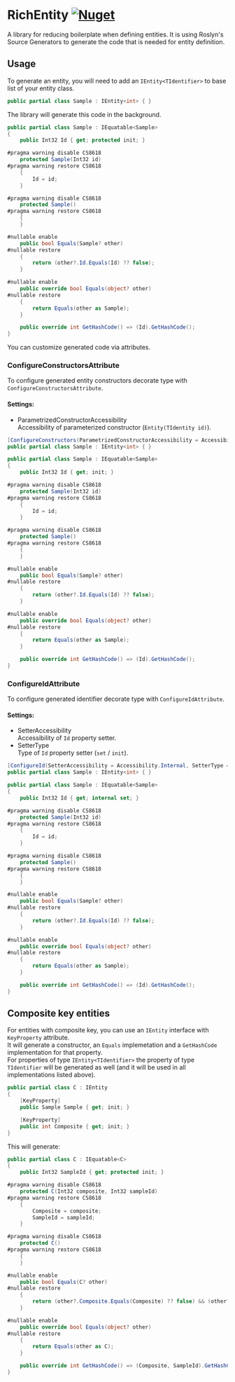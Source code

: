 # RichEntity [![Nuget](https://img.shields.io/nuget/v/RichEntity?style=flat-square)](https://www.nuget.org/packages/RichEntity)

A library for reducing boilerplate when defining entities.
It is using Roslyn's Source Generators to generate the code
that is needed for entity definition.

## Usage 
To generate an entity, you will need to add an `IEntity<TIdentifier>`
to base list of your entity class.

```csharp
public partial class Sample : IEntity<int> { }
```

The library will generate this code in the background.

```csharp
public partial class Sample : IEquatable<Sample>
{
    public Int32 Id { get; protected init; }

#pragma warning disable CS8618
    protected Sample(Int32 id)
#pragma warning restore CS8618
    {
        Id = id;
    }

#pragma warning disable CS8618
    protected Sample()
#pragma warning restore CS8618
    {
    }

#nullable enable
    public bool Equals(Sample? other)
#nullable restore
    {
        return (other?.Id.Equals(Id) ?? false);
    }

#nullable enable
    public override bool Equals(object? other)
#nullable restore
    {
        return Equals(other as Sample);
    }

    public override int GetHashCode() => (Id).GetHashCode();
}
```

You can customize generated code via attributes.

### ConfigureConstructorsAttribute
To configure generated entity constructors decorate type with 
`ConfigureConstructorsAttribute`.

#### Settings:
- ParametrizedConstructorAccessibility\
    Accessibility of parameterized constructor (`Entity(TIdentity id)`).

```csharp
[ConfigureConstructors(ParametrizedConstructorAccessibility = Accessibility.Public)]
public partial class Sample : IEntity<int> { }
```

```csharp
public partial class Sample : IEquatable<Sample>
{
    public Int32 Id { get; init; }

#pragma warning disable CS8618
    protected Sample(Int32 id)
#pragma warning restore CS8618
    {
        Id = id;
    }

#pragma warning disable CS8618
    protected Sample()
#pragma warning restore CS8618
    {
    }

#nullable enable
    public bool Equals(Sample? other)
#nullable restore
    {
        return (other?.Id.Equals(Id) ?? false);
    }

#nullable enable
    public override bool Equals(object? other)
#nullable restore
    {
        return Equals(other as Sample);
    }

    public override int GetHashCode() => (Id).GetHashCode();
}
```

### ConfigureIdAttribute
To configure generated identifier decorate type with `ConfigureIdAttribute`.

#### Settings:
- SetterAccessibility \
  Accessibility of `Id` property setter.
- SetterType \
  Type of `Id` property setter (`set` / `init`).

```csharp
[ConfigureId(SetterAccessibility = Accessibility.Internal, SetterType = SetterType.Set)]
public partial class Sample : IEntity<int> { }
```
    
```csharp
public partial class Sample : IEquatable<Sample>
{
    public Int32 Id { get; internal set; }

#pragma warning disable CS8618
    protected Sample(Int32 id)
#pragma warning restore CS8618
    {
        Id = id;
    }

#pragma warning disable CS8618
    protected Sample()
#pragma warning restore CS8618
    {
    }

#nullable enable
    public bool Equals(Sample? other)
#nullable restore
    {
        return (other?.Id.Equals(Id) ?? false);
    }

#nullable enable
    public override bool Equals(object? other)
#nullable restore
    {
        return Equals(other as Sample);
    }

    public override int GetHashCode() => (Id).GetHashCode();
}
```

## Composite key entities
For entities with composite key, you can use an `IEntity` interface with `KeyProperty` attribute. \
It will generate a constructor, an `Equals` implemetation and a `GetHashCode` implementation for that property. \
For properties of type `IEntity<TIdentifier>` the property of type `TIdentifier` will be generated as well 
(and it will be used in all implementations listed above).

```csharp
public partial class C : IEntity
{
    [KeyProperty]
    public Sample Sample { get; init; }

    [KeyProperty]
    public int Composite { get; init; }
}
```

This will generate:

```csharp
public partial class C : IEquatable<C>
{
    public Int32 SampleId { get; protected init; }

#pragma warning disable CS8618
    protected C(Int32 composite, Int32 sampleId)
#pragma warning restore CS8618
    {
        Composite = composite;
        SampleId = sampleId;
    }

#pragma warning disable CS8618
    protected C()
#pragma warning restore CS8618
    {
    }

#nullable enable
    public bool Equals(C? other)
#nullable restore
    {
        return (other?.Composite.Equals(Composite) ?? false) && (other?.SampleId.Equals(SampleId) ?? false);
    }

#nullable enable
    public override bool Equals(object? other)
#nullable restore
    {
        return Equals(other as C);
    }

    public override int GetHashCode() => (Composite, SampleId).GetHashCode();
}
```